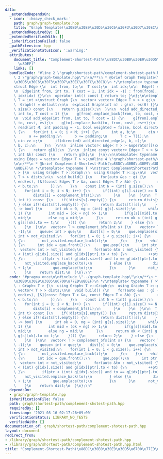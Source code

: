 ```yaml
---
data:
  _extendedDependsOn:
  - icon: ':heavy_check_mark:'
    path: graph/graph-template.hpp
    title: "Graph Template(\u30B0\u30E9\u30D5\u30C6\u30F3\u30D7\u30EC\u30FC\u30C8)"
  _extendedRequiredBy: []
  _extendedVerifiedWith: []
  _isVerificationFailed: false
  _pathExtension: hpp
  _verificationStatusIcon: ':warning:'
  attributes:
    document_title: "Complement-Shortest-Path(\u88DC\u30B0\u30E9\u30D5\u6700\u77ED\
      \u8DEF)"
    links: []
  bundledCode: "#line 2 \"graph/shortest-path/complement-shotest-path.hpp\"\n\n#line\
    \ 2 \"graph/graph-template.hpp\"\n\n/**\n * @brief Graph Template(\u30B0\u30E9\
    \u30D5\u30C6\u30F3\u30D7\u30EC\u30FC\u30C8)\n */\ntemplate< typename T = int >\n\
    struct Edge {\n  int from, to;\n  T cost;\n  int idx;\n\n  Edge() = default;\n\
    \n  Edge(int from, int to, T cost = 1, int idx = -1) : from(from), to(to), cost(cost),\
    \ idx(idx) {}\n\n  operator int() const { return to; }\n};\n\ntemplate< typename\
    \ T = int >\nstruct Graph {\n  vector< vector< Edge< T > > > g;\n  int es;\n\n\
    \  Graph() = default;\n\n  explicit Graph(int n) : g(n), es(0) {}\n\n  size_t\
    \ size() const {\n    return g.size();\n  }\n\n  void add_directed_edge(int from,\
    \ int to, T cost = 1) {\n    g[from].emplace_back(from, to, cost, es++);\n  }\n\
    \n  void add_edge(int from, int to, T cost = 1) {\n    g[from].emplace_back(from,\
    \ to, cost, es);\n    g[to].emplace_back(to, from, cost, es++);\n  }\n\n  void\
    \ read(int M, int padding = -1, bool weighted = false, bool directed = false)\
    \ {\n    for(int i = 0; i < M; i++) {\n      int a, b;\n      cin >> a >> b;\n\
    \      a += padding;\n      b += padding;\n      T c = T(1);\n      if(weighted)\
    \ cin >> c;\n      if(directed) add_directed_edge(a, b, c);\n      else add_edge(a,\
    \ b, c);\n    }\n  }\n\n  inline vector< Edge< T > > &operator[](const int &k)\
    \ {\n    return g[k];\n  }\n\n  inline const vector< Edge< T > > &operator[](const\
    \ int &k) const {\n    return g[k];\n  }\n};\n\ntemplate< typename T = int >\n\
    using Edges = vector< Edge< T > >;\n#line 4 \"graph/shortest-path/complement-shotest-path.hpp\"\
    \n\n/**\n * @brief Complement-Shortest-Path(\u88DC\u30B0\u30E9\u30D5\u6700\u77ED\
    \u8DEF)\n */\ntemplate< typename T >\nstruct ComplementShortestPath : Graph< T\
    \ > {\n  using Graph< T >::Graph;\n  using Graph< T >::g;\n\n  vector< vector<\
    \ T > > dists;\n\n  void build() {\n    for(auto &es : g) {\n      sort(begin(es),\
    \ end(es), [&](const Edge< T > &a, const Edge< T > &b) {\n        return a.to\
    \ < b.to;\n      });\n    }\n    const int N = (int) g.size();\n    dists.resize(N);\n\
    \    for(int i = 0; i < N; i++) {\n      if((int) g[i].size() >= N / 2 - 1) {\n\
    \        dists[i] = complement_bfs(i);\n      }\n    }\n  }\n\n  T query(int s,\
    \ int t) const {\n    if(!dists[s].empty()) {\n      return dists[s][t];\n   \
    \ } else if(!dists[t].empty()) {\n      return dists[t][s];\n    } else if([&]()\
    \ -> bool {\n      int ok = 0, ng = (int) g[s].size();\n      while(ng - ok >\
    \ 1) {\n        int mid = (ok + ng) >> 1;\n        if(g[s][mid].to <= t) ok =\
    \ mid;\n        else ng = mid;\n      }\n      return ok < (int) g[s].size() and\
    \ g[s][ok].to == t;\n    }()) {\n      return 2;\n    } else {\n      return 1;\n\
    \    }\n  }\n\n  vector< T > complement_bfs(int s) {\n    vector< T > dist(g.size(),\
    \ -1);\n    queue< int > que;\n    dist[s] = 0;\n    que.emplace(s);\n    vector<\
    \ int > not_visited;\n    for(int i = 0; i < g.size(); i++) {\n      if(s != i)\
    \ {\n        not_visited.emplace_back(i);\n      }\n    }\n    while(!que.empty())\
    \ {\n      int idx = que.front();\n      que.pop();\n      int ptr = 0;\n    \
    \  vector< int > nxt_visited;\n      for(auto &to : not_visited) {\n        while(ptr\
    \ < (int) g[idx].size() and g[idx][ptr].to < to) {\n          ++ptr;\n       \
    \ }\n        if(ptr < (int) g[idx].size() and to == g[idx][ptr].to) {\n      \
    \    nxt_visited.emplace_back(to);\n        } else {\n          dist[to] = dist[idx]\
    \ + 1;\n          que.emplace(to);\n        }\n      }\n      not_visited = move(nxt_visited);\n\
    \    }\n    return dist;\n  }\n};\n"
  code: "#pragma once\n\n#include \"../graph-template.hpp\"\n\n/**\n * @brief Complement-Shortest-Path(\u88DC\
    \u30B0\u30E9\u30D5\u6700\u77ED\u8DEF)\n */\ntemplate< typename T >\nstruct ComplementShortestPath\
    \ : Graph< T > {\n  using Graph< T >::Graph;\n  using Graph< T >::g;\n\n  vector<\
    \ vector< T > > dists;\n\n  void build() {\n    for(auto &es : g) {\n      sort(begin(es),\
    \ end(es), [&](const Edge< T > &a, const Edge< T > &b) {\n        return a.to\
    \ < b.to;\n      });\n    }\n    const int N = (int) g.size();\n    dists.resize(N);\n\
    \    for(int i = 0; i < N; i++) {\n      if((int) g[i].size() >= N / 2 - 1) {\n\
    \        dists[i] = complement_bfs(i);\n      }\n    }\n  }\n\n  T query(int s,\
    \ int t) const {\n    if(!dists[s].empty()) {\n      return dists[s][t];\n   \
    \ } else if(!dists[t].empty()) {\n      return dists[t][s];\n    } else if([&]()\
    \ -> bool {\n      int ok = 0, ng = (int) g[s].size();\n      while(ng - ok >\
    \ 1) {\n        int mid = (ok + ng) >> 1;\n        if(g[s][mid].to <= t) ok =\
    \ mid;\n        else ng = mid;\n      }\n      return ok < (int) g[s].size() and\
    \ g[s][ok].to == t;\n    }()) {\n      return 2;\n    } else {\n      return 1;\n\
    \    }\n  }\n\n  vector< T > complement_bfs(int s) {\n    vector< T > dist(g.size(),\
    \ -1);\n    queue< int > que;\n    dist[s] = 0;\n    que.emplace(s);\n    vector<\
    \ int > not_visited;\n    for(int i = 0; i < g.size(); i++) {\n      if(s != i)\
    \ {\n        not_visited.emplace_back(i);\n      }\n    }\n    while(!que.empty())\
    \ {\n      int idx = que.front();\n      que.pop();\n      int ptr = 0;\n    \
    \  vector< int > nxt_visited;\n      for(auto &to : not_visited) {\n        while(ptr\
    \ < (int) g[idx].size() and g[idx][ptr].to < to) {\n          ++ptr;\n       \
    \ }\n        if(ptr < (int) g[idx].size() and to == g[idx][ptr].to) {\n      \
    \    nxt_visited.emplace_back(to);\n        } else {\n          dist[to] = dist[idx]\
    \ + 1;\n          que.emplace(to);\n        }\n      }\n      not_visited = move(nxt_visited);\n\
    \    }\n    return dist;\n  }\n};\n"
  dependsOn:
  - graph/graph-template.hpp
  isVerificationFile: false
  path: graph/shortest-path/complement-shotest-path.hpp
  requiredBy: []
  timestamp: '2021-08-16 02:17:26+09:00'
  verificationStatus: LIBRARY_NO_TESTS
  verifiedWith: []
documentation_of: graph/shortest-path/complement-shotest-path.hpp
layout: document
redirect_from:
- /library/graph/shortest-path/complement-shotest-path.hpp
- /library/graph/shortest-path/complement-shotest-path.hpp.html
title: "Complement-Shortest-Path(\u88DC\u30B0\u30E9\u30D5\u6700\u77ED\u8DEF)"
---
```

